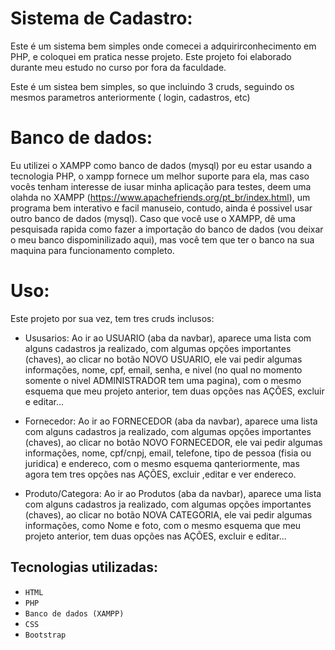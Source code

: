 # Sistema de Cadastro:
Este é um sistema bem simples onde comecei a adquirirconhecimento em PHP, e coloquei em pratica nesse projeto. Este projeto foi elaborado durante meu estudo no curso por fora da faculdade.

Este é um sistea bem simples, so que incluindo 3 cruds, seguindo os mesmos parametros anteriormente ( login, cadastros, etc)
# Banco de dados:

 Eu utilizei o XAMPP como banco de dados (mysql) por eu estar usando a tecnologia PHP, o xampp fornece um melhor suporte para ela, mas caso vocês tenham interesse de iusar minha aplicação para testes, deem uma olahda no XAMPP (https://www.apachefriends.org/pt_br/index.html), um programa bem interativo e facil manuseio, contudo, ainda é possivel usar outro banco de dados (mysql).
Caso que você use o XAMPP, dê uma pesquisada rapida como fazer a importação do banco de dados (vou deixar o meu banco dispominilizado aqui), mas você tem que ter o banco na sua maquina para funcionamento completo.

# Uso:
Este projeto por sua vez, tem tres cruds inclusos:

- Ususarios:
Ao ir ao USUARIO (aba da navbar), aparece uma lista com alguns cadastros ja realizado, com algumas opções importantes (chaves), ao clicar no botão NOVO USUARIO, ele vai pedir algumas informações, nome, cpf, email, senha, e nivel (no qual no momento somente o nivel ADMINISTRADOR tem uma pagina), com o mesmo esquema que meu projeto anterior, tem duas opções nas AÇÕES, excluir e editar...

- Fornecedor:
Ao ir ao FORNECEDOR (aba da navbar), aparece uma lista com alguns cadastros ja realizado, com algumas opções importantes (chaves), ao clicar no botão NOVO FORNECEDOR, ele vai pedir algumas informações, nome, cpf/cnpj, email, telefone, tipo de pessoa (fisia ou juridica) e endereco, com o mesmo esquema qanteriormente, mas agora tem tres opções nas AÇÕES, excluir ,editar e ver endereco.

- Produto/Categora:
Ao ir ao Produtos (aba da navbar), aparece uma lista com alguns cadastros ja realizado, com algumas opções importantes (chaves), ao clicar no botão NOVA CATEGORIA, ele vai pedir algumas informações, como Nome e foto, com o mesmo esquema que meu projeto anterior, tem duas opções nas AÇÕES, excluir e editar...


## Tecnologias utilizadas:
- `` HTML ``
- `` PHP `` 
- ``Banco de dados (XAMPP)``
- `` CSS ``
- ``Bootstrap ``
